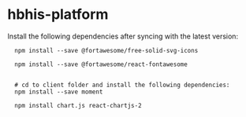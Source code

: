 # hbhis-platform
Install the following dependencies after syncing with the latest version:



      npm install --save @fortawesome/free-solid-svg-icons
      
      npm install --save @fortawesome/react-fontawesome
      

      # cd to client folder and install the following dependencies: 
      npm install --save moment

      npm install chart.js react-chartjs-2
      

